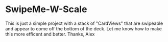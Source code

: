 SwipeMe-W-Scale
===============
This is just a simple project with a stack of "CardViews" that are swipeable and appear to come off the bottom of the deck. 
Let me know how to make this more efficent and better.
Thanks,
Alex
